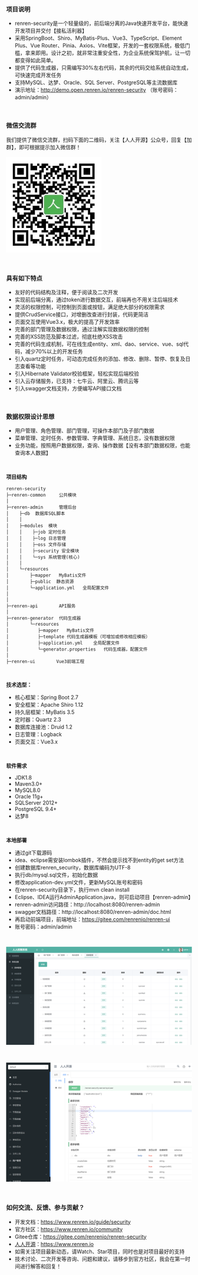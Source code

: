 ### 项目说明
- renren-security是一个轻量级的，前后端分离的Java快速开发平台，能快速开发项目并交付【接私活利器】
- 采用SpringBoot、Shiro、MyBatis-Plus、Vue3、TypeScript、Element Plus、Vue Router、Pinia、Axios、Vite框架，开发的一套权限系统，极低门槛，拿来即用。设计之初，就非常注重安全性，为企业系统保驾护航，让一切都变得如此简单。
- 提供了代码生成器，只需编写30%左右代码，其余的代码交给系统自动生成，可快速完成开发任务
- 支持MySQL、达梦、Oracle、SQL Server、PostgreSQL等主流数据库
- 演示地址：http://demo.open.renren.io/renren-security （账号密码：admin/admin）

<br>

### 微信交流群
我们提供了微信交流群，扫码下面的二维码，关注【人人开源】公众号，回复【加群】，即可根据提示加入微信群！
<br><br>
![输入图片说明](renren-admin/src/main/resources/public/wechat.jpg)

<br>

### 具有如下特点
- 友好的代码结构及注释，便于阅读及二次开发
- 实现前后端分离，通过token进行数据交互，前端再也不用关注后端技术
- 灵活的权限控制，可控制到页面或按钮，满足绝大部分的权限需求
- 提供CrudService接口，对增删改查进行封装，代码更简洁
- 页面交互使用Vue3.x，极大的提高了开发效率
- 完善的部门管理及数据权限，通过注解实现数据权限的控制
- 完善的XSS防范及脚本过滤，彻底杜绝XSS攻击
- 完善的代码生成机制，可在线生成entity、xml、dao、service、vue、sql代码，减少70%以上的开发任务
- 引入quartz定时任务，可动态完成任务的添加、修改、删除、暂停、恢复及日志查看等功能
- 引入Hibernate Validator校验框架，轻松实现后端校验
- 引入云存储服务，已支持：七牛云、阿里云、腾讯云等
- 引入swagger文档支持，方便编写API接口文档

<br>

### 数据权限设计思想
- 用户管理、角色管理、部门管理，可操作本部门及子部门数据
- 菜单管理、定时任务、参数管理、字典管理、系统日志，没有数据权限
- 业务功能，按照用户数据权限，查询、操作数据【没有本部门数据权限，也能查询本人数据】

<br> 


**项目结构**
```
renren-security
├─renren-common     公共模块
│ 
├─renren-admin      管理后台
│    ├─db  数据库SQL脚本
│    │ 
│    ├─modules  模块
│    │    ├─job 定时任务
│    │    ├─log 日志管理
│    │    ├─oss 文件存储
│    │    ├─security 安全模块
│    │    └─sys 系统管理(核心)
│    │ 
│    └─resources 
│        ├─mapper   MyBatis文件
│        ├─public  静态资源
│        └─application.yml   全局配置文件
│       
│ 
├─renren-api        API服务
│ 
├─renren-generator  代码生成器
│        └─resources 
│           ├─mapper   MyBatis文件
│           ├─template 代码生成器模板（可增加或修改相应模板）
│           ├─application.yml    全局配置文件
│           └─generator.properties   代码生成器，配置文件
│ 
├─renren-ui        Vue3前端工程
```

<br>

**技术选型：**
- 核心框架：Spring Boot 2.7
- 安全框架：Apache Shiro 1.12
- 持久层框架：MyBatis 3.5
- 定时器：Quartz 2.3
- 数据库连接池：Druid 1.2
- 日志管理：Logback
- 页面交互：Vue3.x

<br>

**软件需求**
- JDK1.8
- Maven3.0+
- MySQL8.0
- Oracle 11g+
- SQLServer 2012+
- PostgreSQL 9.4+
- 达梦8
<br>


**本地部署**
- 通过git下载源码
- idea、eclipse需安装lombok插件，不然会提示找不到entity的get set方法
- 创建数据库renren_security，数据库编码为UTF-8
- 执行db/mysql.sql文件，初始化数据
- 修改application-dev.yml文件，更新MySQL账号和密码
- 在renren-security目录下，执行mvn clean install
- Eclipse、IDEA运行AdminApplication.java，则可启动项目【renren-admin】
- renren-admin访问路径：http://localhost:8080/renren-admin
- swagger文档路径：http://localhost:8080/renren-admin/doc.html
- 再启动前端项目，前端地址：https://gitee.com/renrenio/renren-ui
- 账号密码：admin/admin
<br>

![输入图片说明](renren-admin/src/main/resources/public/1.png)

<br>

![输入图片说明](renren-admin/src/main/resources/public/2.png)

<br>

### 如何交流、反馈、参与贡献？
- 开发文档：https://www.renren.io/guide/security
- 官方社区：https://www.renren.io/community
- Gitee仓库：https://gitee.com/renrenio/renren-security
- [人人开源](https://www.renren.io)：https://www.renren.io
- 如需关注项目最新动态，请Watch、Star项目，同时也是对项目最好的支持
- 技术讨论、二次开发等咨询、问题和建议，请移步到官方社区，我会在第一时间进行解答和回复！
<br>

